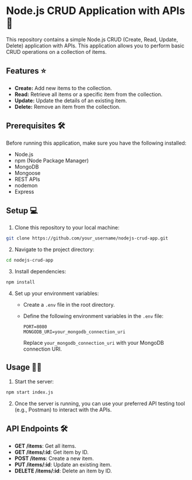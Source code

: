 # Node.js CRUD Application with APIs 🚀 

This repository contains a simple Node.js CRUD (Create, Read, Update, Delete) application with APIs. This application allows you to perform basic CRUD operations on a collection of items.

## Features ⭐

- **Create:** Add new items to the collection.
- **Read:** Retrieve all items or a specific item from the collection.
- **Update:** Update the details of an existing item.
- **Delete:** Remove an item from the collection.

## Prerequisites 🛠️

Before running this application, make sure you have the following installed:

- Node.js
- npm (Node Package Manager)
- MongoDB
- Mongoose
- REST APIs
- nodemon
- Express

## Setup 💻

1. Clone this repository to your local machine:

```bash
git clone https://github.com/your_username/nodejs-crud-app.git
```

2. Navigate to the project directory:

```bash
cd nodejs-crud-app
```

3. Install dependencies:

```bash
npm install
```

4. Set up your environment variables:

   - Create a `.env` file in the root directory.
   - Define the following environment variables in the `.env` file:

     ```
     PORT=8080
     MONGODB_URI=your_mongodb_connection_uri
     ```

     Replace `your_mongodb_connection_uri` with your MongoDB connection URI.

## Usage 🚀👾

1. Start the server:

```bash
npm start index.js
```

2. Once the server is running, you can use your preferred API testing tool (e.g., Postman) to interact with the APIs.

## API Endpoints 🛠️

- **GET /items**: Get all items.
- **GET /items/:id**: Get item by ID.
- **POST /items**: Create a new item.
- **PUT /items/:id**: Update an existing item.
- **DELETE /items/:id**: Delete an item by ID.

